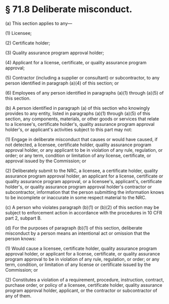 # § 71.8   Deliberate misconduct.

(a) This section applies to any—


(1) Licensee;


(2) Certificate holder;


(3) Quality assurance program approval holder;


(4) Applicant for a license, certificate, or quality assurance program approval;


(5) Contractor (including a supplier or consultant) or subcontractor, to any person identified in paragraph (a)(4) of this section; or


(6) Employees of any person identified in paragraphs (a)(1) through (a)(5) of this section.


(b) A person identified in paragraph (a) of this section who knowingly provides to any entity, listed in paragraphs (a)(1) through (a)(5) of this section, any components, materials, or other goods or services that relate to a licensee's, certificate holder's, quality assurance program approval holder's, or applicant's activities subject to this part may not:


(1) Engage in deliberate misconduct that causes or would have caused, if not detected, a licensee, certificate holder, quality assurance program approval holder, or any applicant to be in violation of any rule, regulation, or order; or any term, condition or limitation of any license, certificate, or approval issued by the Commission; or


(2) Deliberately submit to the NRC, a licensee, a certificate holder, quality assurance program approval holder, an applicant for a license, certificate or quality assurance program approval, or a licensee's, applicant's, certificate holder's, or quality assurance program approval holder's contractor or subcontractor, information that the person submitting the information knows to be incomplete or inaccurate in some respect material to the NRC.


(c) A person who violates paragraph (b)(1) or (b)(2) of this section may be subject to enforcement action in accordance with the procedures in 10 CFR part 2, subpart B.


(d) For the purposes of paragraph (b)(1) of this section, deliberate misconduct by a person means an intentional act or omission that the person knows:


(1) Would cause a licensee, certificate holder, quality assurance program approval holder, or applicant for a license, certificate, or quality assurance program approval to be in violation of any rule, regulation, or order; or any term, condition, or limitation of any license or certificate issued by the Commission; or


(2) Constitutes a violation of a requirement, procedure, instruction, contract, purchase order, or policy of a licensee, certificate holder, quality assurance program approval holder, applicant, or the contractor or subcontractor of any of them.




